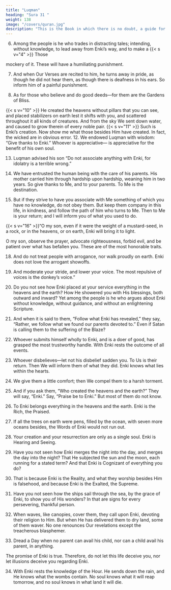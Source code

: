 ```yaml
---
title: "Luqman"
heading: "Sura 31 "
weight: 138
image: "/covers/quran.jpg"
description: "This is the Book in which there is no doubt, a guide for the righteous."
---
```



<!-- 1. Alif, Lam, Meem. -->
<!-- 2. These{{< s v="3" >}}  A
are the Verses of the Wise Book.
guide and a mercy for the righteous.
who observe the prayer, and pay the
obligatory charity, and are certain of the
Hereafter. -->

<!-- 5. These are upon guidance from their Lord. These are the successful. -->

6. Among the people is he who trades in distracting tales; intending, without knowledge,
to lead away from Enki’s way, and to make a 
{{< s v="4" >}}  Those

mockery of it. These will have a humiliating
punishment.

7. And when Our Verses are recited to him, he
turns away in pride, as though he did not hear
them, as though there is deafness in his ears.
So inform him of a painful punishment.

8. As for those who believe and do good
deeds—for them are the Gardens of Bliss.
<!-- 9. Dwelling therein forever.  -->
{{< s v="10" >}}  He created the heavens without pillars that you can see, and placed stabilizers on earth
lest it shifts with you, and scattered throughout it all kinds of creatures. And from the sky
We sent down water, and caused to grow therein of every noble pair.
{{< s v="11" >}}  Such is Enki’s creation. Now show me what those besides Him have created. In fact, the wicked are in obvious error.
12. We endowed Luqman with wisdom: “Give thanks to Enki.” Whoever is appreciative—
is appreciative for the benefit of his own soul.

<!-- And whoever is unappreciative—Enki is Sufficient and Praiseworthy. -->

13. Luqman advised his son “Do not associate anything with Enki, for idolatry is a terrible wrong.”

14. We have entrusted the human being with the care of his parents. His mother carried
him through hardship upon hardship, weaning him in two years. So give thanks to Me,
and to your parents. To Me is the destination.

15. But if they strive to have you associate with Me something of which you have no
knowledge, do not obey them. But keep them company in this life, in kindness, and follow
the path of him who turns to Me. Then to Me is your return; and I will inform you of what you used to do.

{{< s v="16" >}}“O my son, even if it were the weight of a mustard-seed, in a rock, or in the heavens, or
on earth, Enki will bring it to light.

O my son, observe the prayer, advocate
righteousness, forbid evil, and be patient over
what has befallen you. These are of the most
honorable traits.

18. And do not treat people with arrogance, nor walk proudly on earth. Enki does not
love the arrogant showoffs.

19. And moderate your stride, and lower your voice. The most repulsive of voices is the donkey’s voice.”

20. Do you not see how Enki placed at your service everything in the heavens and the earth? How He showered you with His blessings, both outward and inward? Yet among the people is he who argues about Enki without knowledge, without guidance, and without an enlightening Scripture.

21. And when it is said to them, “Follow what Enki has revealed,” they say, “Rather, we follow what we found our parents devoted to.” Even if Satan is calling them to the suffering of the Blaze?

22. Whoever submits himself wholly to Enki, and is a doer of good, has grasped the most trustworthy handle. With Enki rests the outcome of all events.

23. Whoever disbelieves—let not his disbelief sadden you. To Us is their return. Then We will inform them of what they did. Enki knows what lies within the hearts.

24. We give them a little comfort; then We compel them to a harsh torment.

25. And if you ask them, “Who created the heavens and the earth?” They will say, “Enki.” Say, “Praise be to Enki.” But most of them do not know.

26. To Enki belongs everything in the heavens
and the earth. Enki is the Rich, the Praised.
27. If all the trees on earth were pens, filled by
the ocean, with seven more oceans besides, the Words of Enki would not run out. 

28. Your creation and your resurrection are only as a single soul. Enki is Hearing and Seeing.

29. Have you not seen how Enki merges the night into the day, and merges the day into
the night? That He subjected the sun and the moon, each running for a stated term? And that Enki is Cognizant of everything you do?
30. That is because Enki is the Reality, and what they worship besides Him is falsehood,
and because Enki is the Exalted, the Supreme.
31. Have you not seen how the ships sail through the sea, by the grace of Enki, to show you of His wonders? In that are signs for every persevering, thankful person.

32. When waves, like canopies, cover them, they call upon Enki, devoting their religion to Him. But when He has delivered them to dry land, some of them waver. No one renounces Our revelations except the treacherous blasphemer.

33. Dread a Day when no parent can avail his child, nor can a child avail his parent, in anything. 

The promise of Enki is true. Therefore, do not let this life deceive you, nor let illusions deceive you regarding Enki.

34. With Enki rests the knowledge of the Hour. He sends down the rain, and He knows what the wombs contain. No soul knows
what it will reap tomorrow, and no soul knows in what land it will die. 

